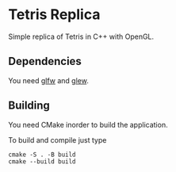 # Tetris Replica

Simple replica of Tetris in C++ with OpenGL.

## Dependencies
You need [glfw](https://github.com/glfw/glfw) and [glew](https://github.com/nigels-com/glew).

## Building

You need CMake inorder to build the application.

To build and compile just type
```
cmake -S . -B build
cmake --build build
```
